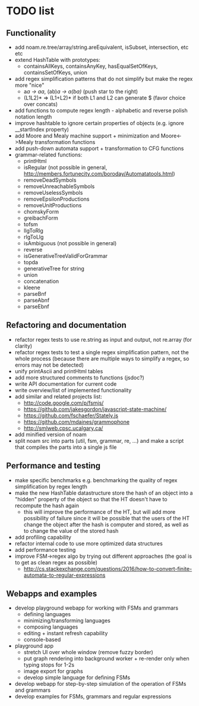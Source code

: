 # TODO list

## Functionality

* add noam.re.tree/array/string.areEquivalent, isSubset, intersection, etc etc
* extend HashTable with prototypes:
    * containsAllKeys, containsAnyKey, hasEqualSetOfKeys, containsSetOfKeys, union
* add regex simplification patterns that do not simplify but make the regex more "nice"
  * a*a -> aa*, (ab)*a -> a(ba)* (push star to the right)
  * (L1L2)* => (L1+L2)* if both L1 and L2 can generate $ (favor choice over concats)
* add functions to compute regex length - alphabetic and reverse polish notation length
* improve hashtable to ignore certain properties of objects (e.g. ignore __startIndex property)
* add Moore and Mealy machine support + minimization and Moore<->Mealy transformation functions
* add push-down automata support + transformation to CFG functions
* grammar-related functions: 
  * printHtml
  * isRegular (not possible in general, http://members.fortunecity.com/boroday/Automatatools.html)
  * removeDeadSymbols 
  * removeUnreachableSymbols
  * removeUselessSymbols
  * removeEpsilonProductions
  * removeUnitProductions
  * chomskyForm 
  * greibachForm
  * tofsm 
  * llgToRlg 
  * rlgToLlg 
  * isAmbiguous (not possible in general)
  * reverse
  * isGenerativeTreeValidForGrammar
  * topda
  * generativeTree for string
  * union
  * concatenation
  * kleene
  * parseBnf
  * parseAbnf
  * parseEbnf

## Refactoring and documentation

* refactor regex tests to use re.string as input and output, not re.array (for clarity)
* refactor regex tests to test a single regex simplification pattern, not the whole process (because there are multiple ways to simplify a regex, so errors may not be detected)
* unify printAscii and printHtml tables
* add more structured comments to functions (jsdoc?)
* write API documentation for current code
* write overview/list of implemented functionality
* add similar and related projects list: 
  * http://code.google.com/p/fsmjs/
  * https://github.com/jakesgordon/javascript-state-machine/
  * https://github.com/fschaefer/Stately.js
  * https://github.com/mdaines/grammophone
  * http://smlweb.cpsc.ucalgary.ca/
* add minified version of noam
* split noam src into parts (util, fsm, grammar, re, ...) and make a script that compiles the parts into a single js file

## Performance and testing

* make specific benchmarks e.g. benchmarking the quality of regex simplification by regex length
* make the new HashTable datastructure store the hash of an object into a "hidden" property of the object so that the HT doesn't have to recompute the hash again
  * this will improve the performance of the HT, but will add more possibility of failure since it will be possible that the users of the HT change the object after the hash is computer and stored, as well as to change the value of the stored hash
* add profiling capability
* refactor internal code to use more optimized data structures
* add performance testing
* improve FSM->regex algo by trying out different approaches (the goal is to get as clean regex as possible)
  * http://cs.stackexchange.com/questions/2016/how-to-convert-finite-automata-to-regular-expressions

## Webapps and examples

* develop playground webapp for working with FSMs and grammars
  * defining languages
  * minimizing/transforming languages
  * composing languages
  * editing + instant refresh capability
  * console-based
* playground app
  * stretch UI over whole window (remove fuzzy border)
  * put graph rendering into background worker + re-render only when typing stops for 1-2s
  * image export for graphs
  * develop simple language for defining FSMs
* develop webapp for step-by-step simulation of the operation of FSMs and grammars
* develop examples for FSMs, grammars and regular expressions